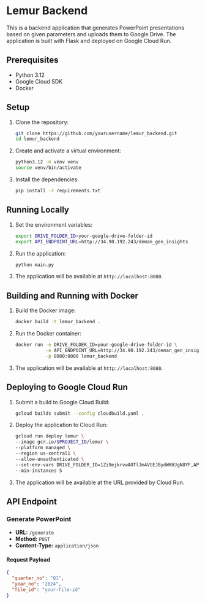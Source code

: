 # Lemur Backend

This is a backend application that generates PowerPoint presentations based on given parameters and uploads them to Google Drive. The application is built with Flask and deployed on Google Cloud Run.

## Prerequisites

- Python 3.12
- Google Cloud SDK
- Docker

## Setup

1. Clone the repository:
    ```sh
    git clone https://github.com/yourusername/lemur_backend.git
    cd lemur_backend
    ```

2. Create and activate a virtual environment:
    ```sh
    python3.12 -m venv venv
    source venv/bin/activate
    ```

3. Install the dependencies:
    ```sh
    pip install -r requirements.txt
    ```

## Running Locally

1. Set the environment variables:
    ```sh
    export DRIVE_FOLDER_ID=your-google-drive-folder-id
    export API_ENDPOINT_URL=http://34.90.192.243/deman_gen_insights
    ```

2. Run the application:
    ```sh
    python main.py
    ```

3. The application will be available at `http://localhost:8080`.

## Building and Running with Docker

1. Build the Docker image:
    ```sh
    docker build -t lemur_backend .
    ```

2. Run the Docker container:
    ```sh
    docker run -e DRIVE_FOLDER_ID=your-google-drive-folder-id \
               -e API_ENDPOINT_URL=http://34.90.192.243/deman_gen_insights \
               -p 8080:8080 lemur_backend
    ```

3. The application will be available at `http://localhost:8080`.

## Deploying to Google Cloud Run

1. Submit a build to Google Cloud Build:
    ```sh
    gcloud builds submit --config cloudbuild.yaml .
    ```

2. Deploy the application to Cloud Run:
    ```sh
    gcloud run deploy lemur \
    --image gcr.io/$PROJECT_ID/lemur \
    --platform managed \
    --region us-central1 \
    --allow-unauthenticated \
    --set-env-vars DRIVE_FOLDER_ID=1Zi9ejkrvwAOTlJm4VtEJBydWKHJgN8YF,API_ENDPOINT_URL=http://34.90.192.243/deman_gen_insights \
    --min-instances 5
    ```

3. The application will be available at the URL provided by Cloud Run.

## API Endpoint

### Generate PowerPoint

- **URL:** `/generate`
- **Method:** `POST`
- **Content-Type:** `application/json`

#### Request Payload

```json
{
  "quarter_no": "Q1",
  "year_no": "2024",
  "file_id": "your-file-id"
}
